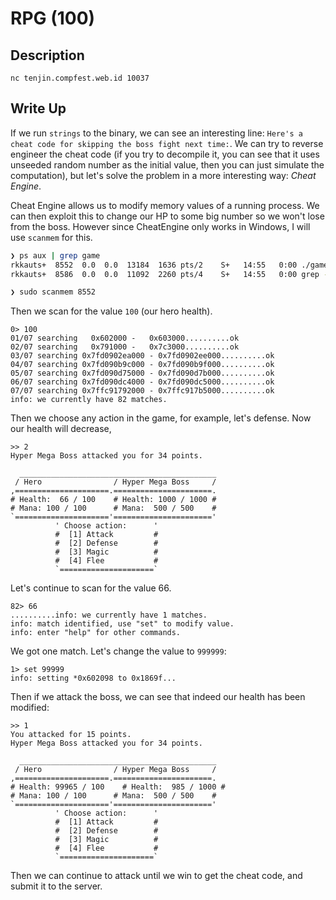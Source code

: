 RPG (100)
=========

## Description

`nc tenjin.compfest.web.id 10037`

## Write Up

If we run `strings` to the binary, we can see an interesting line: `Here's a cheat code for skipping the boss fight next time:`. We can try to reverse engineer the cheat code (if you try to decompile it, you can see that it uses unseeded random number as the initial value, then you can just simulate the computation), but let's solve the problem in a more interesting way: *Cheat Engine*.

Cheat Engine allows us to modify memory values of a running process. We can then exploit this to change our HP to some big number so we won't lose from the boss. However since CheatEngine only works in Windows, I will use `scanmem` for this.

```bash
❯ ps aux | grep game
rkkauts+  8552  0.0  0.0  13184  1636 pts/2    S+   14:55   0:00 ./game
rkkauts+  8586  0.0  0.0  11092  2260 pts/4    S+   14:55   0:00 grep --color game

❯ sudo scanmem 8552
```

Then we scan for the value `100` (our hero health).

```
0> 100
01/07 searching   0x602000 -   0x603000..........ok
02/07 searching   0x791000 -   0x7c3000..........ok
03/07 searching 0x7fd0902ea000 - 0x7fd0902ee000..........ok
04/07 searching 0x7fd090b9c000 - 0x7fd090b9f000..........ok
05/07 searching 0x7fd090d75000 - 0x7fd090d7b000..........ok
06/07 searching 0x7fd090dc4000 - 0x7fd090dc5000..........ok
07/07 searching 0x7ffc91792000 - 0x7ffc917b5000..........ok
info: we currently have 82 matches.
```

Then we choose any action in the game, for example, let's defense. Now our health will decrease,

```
>> 2
Hyper Mega Boss attacked you for 34 points.

  ____________________________________________
 / Hero                / Hyper Mega Boss     /
,=====================.======================.
# Health:  66 / 100    # Health: 1000 / 1000 #
# Mana: 100 / 100      # Mana:  500 / 500    #
`====================='======================'
          ' Choose action:      '
          #  [1] Attack         #
          #  [2] Defense        #
          #  [3] Magic          #
          #  [4] Flee           #
          `=====================`
```

Let's continue to scan for the value 66.

```
82> 66
..........info: we currently have 1 matches.
info: match identified, use "set" to modify value.
info: enter "help" for other commands.
```

We got one match. Let's change the value to `999999`:

```
1> set 99999
info: setting *0x602098 to 0x1869f...
```

Then if we attack the boss, we can see that indeed our health has been modified:

```
>> 1
You attacked for 15 points.
Hyper Mega Boss attacked you for 34 points.

  ____________________________________________
 / Hero                / Hyper Mega Boss     /
,=====================.======================.
# Health: 99965 / 100    # Health:  985 / 1000 #
# Mana: 100 / 100      # Mana:  500 / 500    #
`====================='======================'
          ' Choose action:      '
          #  [1] Attack         #
          #  [2] Defense        #
          #  [3] Magic          #
          #  [4] Flee           #
          `=====================`
```

Then we can continue to attack until we win to get the cheat code, and submit it to the server.

